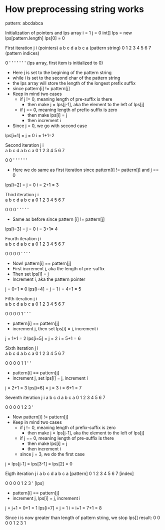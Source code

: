 # How preprocessing string works

pattern: abcdabca

Initialization of pointers and lps array
i = 1
j = 0
int[] lps = new lps[pattern.length]
lps[0] = 0

First iteration
j i             (pointers)
a b c d a b c a (pattern string)
0 1 2 3 4 5 6 7 (pattern indices)

0 ' ' ' ' ' ' ' (lps array, first item is initialized to 0)

- Here j is set to the begining of the pattern string 
- while i is set to the second char of the pattern string
- the lps array will store the length of the longest prefix suffix
- since pattern[i] != pattern[j]
- Keep in mind two cases
  - if j != 0, meaning length of pre-suffix is there
    - then make j = lps[j-1], aka the element to the left of lps[j]
  - if j == 0, meaning length of prefix-suffix is zero
    - then make lps[i] = j
    - then increment i
- Since j = 0, we go with second case

lps[i=1] = j = 0
i = 1+1=2

Second iteration
j   i           
a b c d a b c a 
0 1 2 3 4 5 6 7 

0 0 ' ' ' ' ' ' 
- Here we do same as first iteration since pattern[i] != pattern[j] and j == 0

lps[i=2] = j = 0
i = 2+1 = 3

Third iteration
j     i           
a b c d a b c a 
0 1 2 3 4 5 6 7 

0 0 0 ' ' ' ' ' 

- Same as before since pattern [i] != pattern[j]

lps[i=3] = j = 0
i = 3+1= 4

Fourth iteration
j       i         
a b c d a b c a 
0 1 2 3 4 5 6 7 

0 0 0 0 ' ' ' ' 
- Now! pattern[i] == pattern[j]
- First increment j, aka the length of pre-suffix
- Then set lps[i] = j
- Increment i, aka the pattern pointer
  
j = 0+1 = 0
lps[i=4] = j = 1
i = 4+1 = 5

Fifth iteration
  j       i         
a b c d a b c a 
0 1 2 3 4 5 6 7 

0 0 0 0 1 ' ' ' 
- pattern[i] == pattern[j]
- increment j, then set lps[i] = j, increment i

j = 1+1 = 2
lps[i=5] = j = 2
i = 5+1 = 6

Sixth iteration
    j       i         
a b c d a b c a 
0 1 2 3 4 5 6 7 

0 0 0 0 1 1 ' ' 
- pattern[i] == pattern[j]
- increment j, set lps[i] = j, increment i

j = 2+1 = 3
lps[i=6] = j = 3
i = 6+1 = 7

Seventh iteration
      j       i
a b c d a b c a 
0 1 2 3 4 5 6 7 

0 0 0 0 1 2 3 '
- Now pattern[i] != pattern[j]
- Keep in mind two cases
  - if j != 0, meaning length of prefix-suffix is zero
    - then make j = lps[j-1], aka the element to the left of lps[j]
  - if j == 0, meaning length of pre-suffix is there
    - then make lps[i] = j
    - then increment i
  - since j = 3, we do the first case

j = lps[j-1] = lps[3-1] = lps[2] = 0

Eigth iteration
j             i
a b c d a b c a [pattern]
0 1 2 3 4 5 6 7 [index]

0 0 0 0 1 2 3 ' [lps]
- pattern[i] == pattern[j]
- increment j, lps[i] = j, increment i

j = j+1 = 0+1 = 1
lps[i=7] = j = 1
i = i+1 = 7+1 = 8

Since i is now greater than length of pattern string, we stop
lps[] result: 0 0 0 0 1 2 3 1